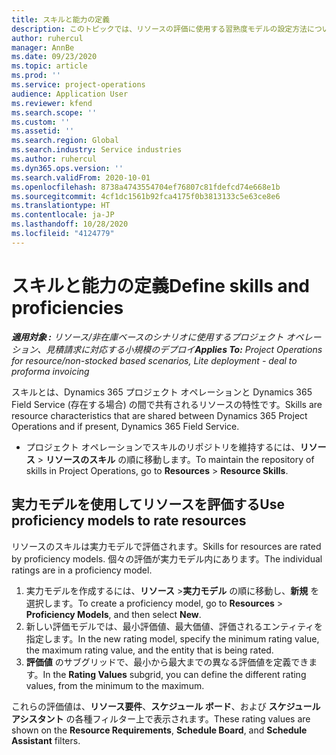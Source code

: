 ```yaml
---
title: スキルと能力の定義
description: このトピックでは、リソースの評価に使用する習熟度モデルの設定方法について説明します。
author: ruhercul
manager: AnnBe
ms.date: 09/23/2020
ms.topic: article
ms.prod: ''
ms.service: project-operations
audience: Application User
ms.reviewer: kfend
ms.search.scope: ''
ms.custom: ''
ms.assetid: ''
ms.search.region: Global
ms.search.industry: Service industries
ms.author: ruhercul
ms.dyn365.ops.version: ''
ms.search.validFrom: 2020-10-01
ms.openlocfilehash: 8738a4743554704ef76807c81fdefcd74e668e1b
ms.sourcegitcommit: 4cf1dc1561b92fca4175f0b3813133c5e63ce8e6
ms.translationtype: HT
ms.contentlocale: ja-JP
ms.lasthandoff: 10/28/2020
ms.locfileid: "4124779"
---
```

# <a name="define-skills-and-proficiencies"></a><span data-ttu-id="bdc41-103">スキルと能力の定義</span><span class="sxs-lookup"><span data-stu-id="bdc41-103">Define skills and proficiencies</span></span>

<span data-ttu-id="bdc41-104">_**適用対象 :** リソース/非在庫ベースのシナリオに使用するプロジェクト オペレーション、見積請求に対応する小規模のデプロイ_</span><span class="sxs-lookup"><span data-stu-id="bdc41-104">_**Applies To:** Project Operations for resource/non-stocked based scenarios, Lite deployment - deal to proforma invoicing_</span></span>

<span data-ttu-id="bdc41-105">スキルとは、Dynamics 365 プロジェクト オペレーションと Dynamics 365 Field Service (存在する場合) の間で共有されるリソースの特性です。</span><span class="sxs-lookup"><span data-stu-id="bdc41-105">Skills are resource characteristics that are shared between Dynamics 365 Project Operations and if present, Dynamics 365 Field Service.</span></span> 

- <span data-ttu-id="bdc41-106">プロジェクト オペレーションでスキルのリポジトリを維持するには、**リソース** \> **リソースのスキル** の順に移動します。</span><span class="sxs-lookup"><span data-stu-id="bdc41-106">To maintain the repository of skills in Project Operations, go to **Resources** \> **Resource Skills**.</span></span> 

## <a name="use-proficiency-models-to-rate-resources"></a><span data-ttu-id="bdc41-107">実力モデルを使用してリソースを評価する</span><span class="sxs-lookup"><span data-stu-id="bdc41-107">Use proficiency models to rate resources</span></span>

<span data-ttu-id="bdc41-108">リソースのスキルは実力モデルで評価されます。</span><span class="sxs-lookup"><span data-stu-id="bdc41-108">Skills for resources are rated by proficiency models.</span></span> <span data-ttu-id="bdc41-109">個々の評価が実力モデル内にあります。</span><span class="sxs-lookup"><span data-stu-id="bdc41-109">The individual ratings are in a proficiency model.</span></span> 

1. <span data-ttu-id="bdc41-110">実力モデルを作成するには、**リソース** \>**実力モデル** の順に移動し、**新規** を選択します。</span><span class="sxs-lookup"><span data-stu-id="bdc41-110">To create a proficiency model, go to **Resources** \> **Proficiency Models**, and then select **New**.</span></span>
2. <span data-ttu-id="bdc41-111">新しい評価モデルでは、最小評価値、最大価値、評価されるエンティティを指定します。</span><span class="sxs-lookup"><span data-stu-id="bdc41-111">In the new rating model, specify the minimum rating value, the maximum rating value, and the entity that is being rated.</span></span>
3. <span data-ttu-id="bdc41-112">**評価値** のサブグリッドで、最小から最大までの異なる評価値を定義できます。</span><span class="sxs-lookup"><span data-stu-id="bdc41-112">In the **Rating Values** subgrid, you can define the different rating values, from the minimum to the maximum.</span></span>


<span data-ttu-id="bdc41-113">これらの評価値は、**リソース要件**、**スケジュール ボード**、および **スケジュール アシスタント** の各種フィルター上で表示されます。</span><span class="sxs-lookup"><span data-stu-id="bdc41-113">These rating values are shown on the **Resource Requirements**, **Schedule Board**, and **Schedule Assistant** filters.</span></span>
